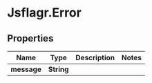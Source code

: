 # Jsflagr.Error

## Properties
Name | Type | Description | Notes
------------ | ------------- | ------------- | -------------
**message** | **String** |  | 



